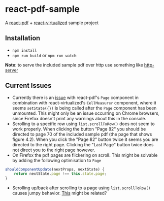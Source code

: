 # react-pdf-sample
A [react-pdf](https://github.com/wojtekmaj/react-pdf/tree/new-architecture) + [react-virtualized](https://github.com/bvaughn/react-virtualized) sample project

## Installation
- `npm install`
- `npm run build` or `npm run watch`

**Note**: to serve the included sample pdf over http use something like [http-server](https://github.com/indexzero/http-server)

## Current Issues
- Currently there is an [issue](https://github.com/wojtekmaj/react-pdf/issues/49) with react-pdf's `Page` component in combination with react-virtualized's `CellMeasurer` component, where it seems `setState({})` is being called after the `Page` component has been unmounted. This might only be an issue occurring on Chrome browsers, since Firefox doesn't print any warnings about this in the console.
- Scrolling to a specific row using `list.scrollToRow()` does not seem to work properly. When clicking the button "Page 82" you should be directed to page 70 of the included sample pdf (the page that shows figure 4.2). When you click the "Page 82" button twice it seems you are directed to the right page. Clicking the "Last Page" button twice does not direct you to the right page however.
- On Firefox the pdf pages are flickering on scroll. This might be solvable by adding the following optimisation to `Page`
```javascript
shouldComponentUpdate(nextProps, nextState) {
    return nextState.page !== this.state.page;
}
```
- Scrolling up/back after scrolling to a page using `list.scrollToRow()` causes jumpy behavior. [This](https://github.com/bvaughn/react-virtualized/issues/610) might be related?
